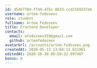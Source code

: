 ```yaml
---
id: 454b778d-ff44-435c-8833-ccd21b9337ab
username: artem-fedoseev
role: student
fullname: Artem Fedoseev
title: Frontend Developer
contacts:
  email: afedoseev359@gmail.com
  github: artemfedoseev
avatarUrl: /accounts/artem-fedoseev.png
createdAt: 2020-05-13 13:04:12.631961
editedAt: 2020-10-30 09:50:32.097487	
bonus: 0
---
```

